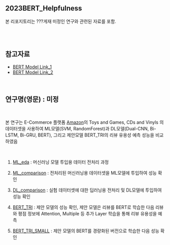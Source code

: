 ## 2023BERT_Helpfulness
본 리포지토리는 ???게재 미정인 연구와 관련된 자료를 포함.

<br/>
<br/>

## 참고자료 
 
* [BERT Model Link_1](https://tfhub.dev/tensorflow/base_bert/bert_en_uncased_L-12_H-768_A-12/1)
* [BERT Model Link_2](https://huggingface.co/transformers/v3.0.2/model_doc/bert.html)

<br/>

## 연구명(영문) : 미정

<br/>

본 연구는 E-Commerce 플랫폼 [Amazon](https://cseweb.ucsd.edu/~jmcauley/datasets.html#amazon_reviews)의 Toys and Games, CDs and Vinyls 의 데이터셋을 사용하여 ML모델(SVM, RandomForest)과 DL모델(Dual-CNN, Bi-LSTM, Bi-GRU, BERT), 그리고 제안모델 BERT_TRI의 리뷰 유용성 예측 성능을 비교하였음

<br/>

1. [ML_eda](/2023BERT_Helpfulness/codes/ML_eda.ipynb) : 
   머신러닝 모델 투입용 데이터 전처리 과정

2. [ML_comparison](/2023BERT_Helpfulness/codes/ML_comparison.ipynb) : 전처리된 머신러닝용 데이터셋을 ML모델에 투입하여 성능 확인

3. [DL_comparison](/2023BERT_Helpfulness/codes/DL_comparison.ipynb) : 실험 데이터셋에 대한 딥러닝용 전처리 및 DL모델에 투입하여 성능 확인

4. [BERT_TRI](/2023BERT_Helpfulness/codes/BERT_TRI.ipynb) : 제안 모델의 성능 확인, 제안 모델은 리뷰를 BERT로 학습한 다음 리뷰와 평점 정보에 Attention, Multiple 등 추가 Layer 학습을 통해 리뷰 유용성을 예측

5. [BERT_TRI_SMALL](/2023BERT_Helpfulness/codes/BERT_TRI_SMALL.ipynb) : 제안 모델의 BERT를 경량화된 버전으로 학습한 다음 성능 확인
